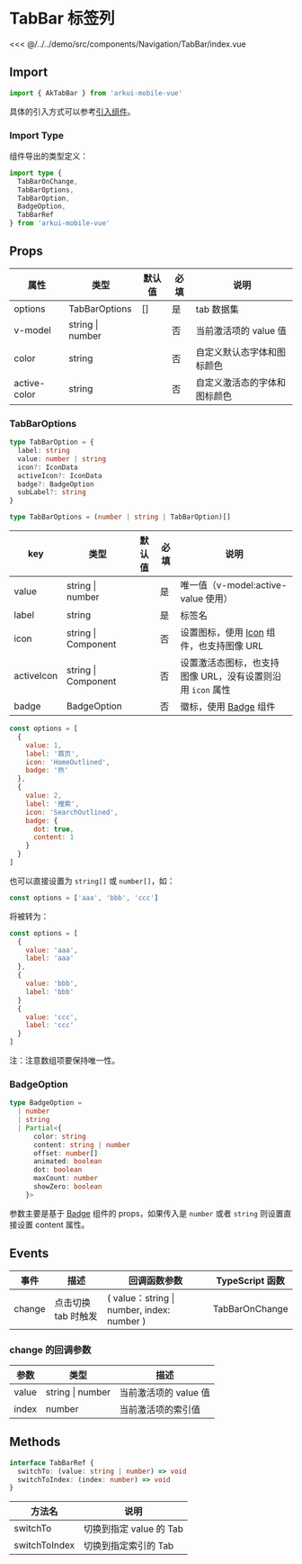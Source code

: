 # TabBar 标签列

<CodeDemo name="TabBar">

<<< @/../../demo/src/components/Navigation/TabBar/index.vue

</CodeDemo>

## Import

```js
import { AkTabBar } from 'arkui-mobile-vue'
```

具体的引入方式可以参考[引入组件](../guide/import.md)。

### Import Type

组件导出的类型定义：

```ts
import type {
  TabBarOnChange,
  TabBarOptions,
  TabBarOption,
  BadgeOption,
  TabBarRef
} from 'arkui-mobile-vue'
```

## Props

| 属性         | 类型             | 默认值 | 必填 | 说明                         |
| ------------ | ---------------- | ------ | ---- | ---------------------------- |
| options      | TabBarOptions    | []     | 是   | tab 数据集                   |
| v-model      | string \| number |        | 否   | 当前激活项的 value 值        |
| color        | string           |        | 否   | 自定义默认态字体和图标颜色   |
| active-color | string           |        | 否   | 自定义激活态的字体和图标颜色 |

### TabBarOptions

```ts
type TabBarOption = {
  label: string
  value: number | string
  icon?: IconData
  activeIcon?: IconData
  badge?: BadgeOption
  subLabel?: string
}

type TabBarOptions = (number | string | TabBarOption)[]
```

| key        | 类型                | 默认值 | 必填 | 说明                                                       |
| ---------- | ------------------- | ------ | ---- | ---------------------------------------------------------- |
| value      | string \| number    |        | 是   | 唯一值（v-model:active-value 使用）                        |
| label      | string              |        | 是   | 标签名                                                     |
| icon       | string \| Component |        | 否   | 设置图标，使用 [Icon](./Icon.md) 组件，也支持图像 URL      |
| activeIcon | string \| Component |        | 否   | 设置激活态图标，也支持图像 URL，没有设置则沿用 `icon` 属性 |
| badge      | BadgeOption         |        | 否   | 徽标，使用 [Badge](./Badge.md) 组件                        |

```js
const options = [
  {
    value: 1,
    label: '首页',
    icon: 'HomeOutlined',
    badge: '热'
  },
  {
    value: 2,
    label: '搜索',
    icon: 'SearchOutlined',
    badge: {
      dot: true,
      content: 1
    }
  }
]
```

也可以直接设置为 `string[]` 或 `number[]`，如：

```js
const options = ['aaa', 'bbb', 'ccc']
```

将被转为：

```js
const options = [
  {
    value: 'aaa',
    label: 'aaa'
  },
  {
    value: 'bbb',
    label: 'bbb'
  }
  {
    value: 'ccc',
    label: 'ccc'
  }
]
```

注：注意数组项要保持唯一性。

### BadgeOption

```ts
type BadgeOption =
  | number
  | string
  | Partial<{
      color: string
      content: string | number
      offset: number[]
      animated: boolean
      dot: boolean
      maxCount: number
      showZero: boolean
    }>
```

参数主要是基于 [Badge](./Badge.md) 组件的 props，如果传入是 `number` 或者 `string` 则设置直接设置 content 属性。

## Events

| 事件   | 描述                | 回调函数参数                               | TypeScript 函数 |
| ------ | ------------------- | ------------------------------------------ | --------------- |
| change | 点击切换 tab 时触发 | ( value：string \| number, index: number ) | TabBarOnChange  |

### change 的回调参数

| 参数  | 类型             | 描述                  |
| ----- | ---------------- | --------------------- |
| value | string \| number | 当前激活项的 value 值 |
| index | number           | 当前激活项的索引值    |

## Methods

```ts
interface TabBarRef {
  switchTo: (value: string | number) => void
  switchToIndex: (index: number) => void
}
```

| 方法名        | 说明                    |
| ------------- | ----------------------- |
| switchTo      | 切换到指定 value 的 Tab |
| switchToIndex | 切换到指定索引的 Tab    |
